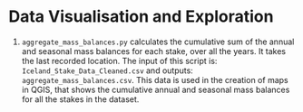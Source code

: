 # Data Visualisation and Exploration

1. ```aggregate_mass_balances.py``` calculates the cumulative sum of the annual and seasonal mass balances for each stake, over all the years. It takes the last recorded location. 
The input of this script is: ```Iceland_Stake_Data_Cleaned.csv``` and outputs: ```aggregate_mass_balances.csv```. This data is used in the creation of maps in QGIS, that shows the cumulative
annual and seasonal mass balances for all the stakes in the dataset. 
